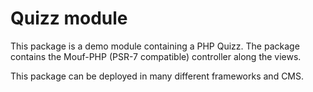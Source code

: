 Quizz module
============

This package is a demo module containing a PHP Quizz.
The package contains the Mouf-PHP (PSR-7 compatible) controller along the views.

This package can be deployed in many different frameworks and CMS.
